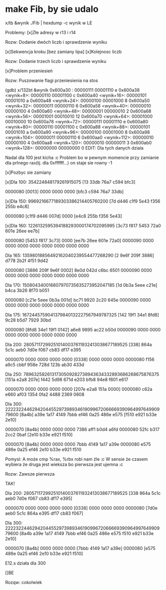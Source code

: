 # make Fib, by sie udalo

x/tb &wynik
./Fib | hexdump -c wynik w LE

Problemy:
[x]Złe adresy w r13 i r14

Rozw: Dodanie dwóch liczb i sprawdzenie wyniku

[x]Sekwencja kroku [bez zamiany lipa]
[x]Kolejnosc liczb

Rozw: Dodanie trzech liczb i sprawdzenie wyniku

[x]Problem przeniesień

Rozw: Puszowanie flagi przeniesienia na stos

(gdb) x/132bt &wynik
0x600a30 <wynik>:	00000111	00001110	e
0x600a38 <wynik+8>:	00000110	00001100	c
0x600a40 <wynik+16>:	00000101	00001010	a
0x600a48 <wynik+24>:	00000100	00001000	8
0x600a50 <wynik+32>:	00000011	00000110	6
0x600a58 <wynik+40>:	00000010	00000100	4
0x600a60 <wynik+48>:	00000001	00000010	2
0x600a68 <wynik+56>:	00001001	00010010	12
0x600a70 <wynik+64>:	00001000	00010000	10
0x600a78 <wynik+72>:	00000111	00001110	e
0x600a80 <wynik+80>:	00000110	00001100	c
0x600a88 <wynik+88>:	00000101	00001010	a
0x600a90 <wynik+96>:	00000100	00001000	8
0x600a98 <wynik+104>:	00000011	00000110	6
0x600aa0 <wynik+112>:	00000010	00000100	4
0x600aa8 <wynik+120>:	00000010	00000011	3
0x600ab0 <wynik+128>:	00000000	00000000	0
EDIT: Dla tych danych dziala



Nadal dla 100 jest kicha :c
Problem bo w pewnym momencie przy zamianie dla prlnego rax(tj. dla 0xffffff...) on staje sie rowny -1

[x]Pozbyc sie zamiany

[x]Dla 100:
354224848179261915075
[13 33db 76a7 c594 bfc3]

0000080 [0013] 0000 0000 0000 [bfc3 c594 76a7 33db]

[x]Dla 150:
9969216677189303386214405760200
[7d d446 c1f9 5e43 f356 255b e4c8]

0000080 [c1f9 d446 007d] 0000 [e4c8 255b f356 5e43]

[x]Dla 160:
1226132595394188293000174702095995
[3c73 f817 5453 72a0 601e 26ee ee7b]

0000080 [5453 f817 3c73] 0000 [ee7b 26ee 601e 72a0]
0000090 0000 0000 0000 0000 0000 0000 0000 0000



Dla 165:
13598018856492162040239554477268290
[2 9e6f 209f 3886] d778 2b2f 4f51 9d42

0000080 [3886 209f 9e6f 0002] 8e0d 042d c6bc 6501
0000090 0000 0000 0000 0000 0000 0000 0000 0000

Dla 170:
150804340016807970735635273952047185
[1d 0b3a 5eee c21e] b4ca 3b26 8f70 b051

0000080 [c21e 5eee 0b3a 001d] bc71 9920 2c20 645e
0000090 0000 0000 0000 0000 0000 0000 0000 0000

Dla 175:
1672445759041379840132227567949787325
[142 19f1 34e1 8fd8] 9c28 b5d7 7929 30bd

0000080 [8fd8 34e1 19f1 0142] a6e8 9895 ac22 b50d
0000090 0000 0000 0000 0000 0000 0000 0000 0000


Dla 200:
280571172992510140037611932413038677189525
[338] 864a 5c1c aeb0 7d0e f067 cb83 df17 e395

0000070 0000 0000 0000 0000 [0338] 0000 0000 0000
0000080 f156 a9c5 cbbf 958e 728d 123b ab30 433d


Dla 250:
7896325826131730509282738943634332893686268675876375
[151a e2a8 207e] f442 5d98 671d e203 bfb8 94e8 f601 e617

0000070 0000 0000 0000 0000 [207e e2a8 151a 0000]
0000080 c62a e660 af03 1354 0fa2 4488 2369 0608

Dla 300:
222232244629420445529739893461909967206666939096499764990979600
[8a4b] a39e 1a17 4149 7bbb ef46 0a25 486e e575 [f510 e921 b33e 2e10]

0000070 [8a4b] 0000 0000 0000 7386 aff1 b0d4 a6fd
0000080 52fc b317 2cc2 0baf [2e10 b33e e921 f510]

0000070 [8a4b] 0000 0000 0000 7bbb 4149 1a17 a39e
0000080 e575 486e 0a25 ef46 2e10 b33e e921 f510



Pomysl:
A może cmp %rax, %rbx robi nam źle :c
W sensie że czasem wybiera że druga jest wieksza bo pierwsza jest ujemna :c

Rozw: Zawsze pierwsza

TAK!

Dla 200:
280571172992510140037611932413038677189525
[338 864a 5c1c aeb0 7d0e f067 cb83 df17 e395]

0000070 0000 0000 0000 0000 [0338] 0000 0000 0000
0000080 [7d0e aeb0 5c1c 864a e395 df17 cb83 f067]



Dla 300:
222232244629420445529739893461909967206666939096499764990979600
[8a4b a39e 1a17 4149 7bbb ef46 0a25 486e e575 f510 e921 b33e 2e10]

0000070 [8a4b] 0000 0000 0000 [7bbb 4149 1a17 a39e]
0000080 [e575 486e 0a25 ef46 2e10 b33e e921 f510]


E12.s działa dla 300

[]BE

Rozqw: cokolwiek





